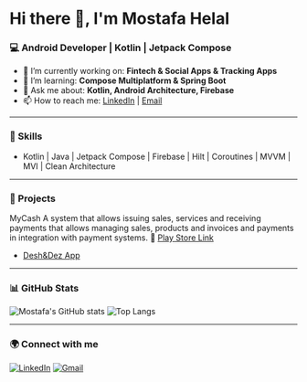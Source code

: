 # Hi there 👋, I'm Mostafa Helal
### 💻 Android Developer | Kotlin | Jetpack Compose

- 🔭 I’m currently working on: **Fintech & Social Apps  & Tracking Apps**
- 🌱 I’m learning: **Compose Multiplatform & Spring Boot**
- 💬 Ask me about: **Kotlin, Android Architecture, Firebase**
- 📫 How to reach me: [LinkedIn](www.linkedin.com/in/helal7) | [Email](mailto:mostafahelal309@email.com)

---
### 🧠 Skills
- Kotlin | Java | Jetpack Compose | Firebase | Hilt | Coroutines | MVVM | MVI | Clean Architecture 

---
### 🚀 Projects
MyCash
A system that allows issuing sales, services and receiving payments that allows managing sales, products and invoices and payments in integration with payment systems.
  🔗 [Play Store Link](https://play.google.com/store/apps/details?id=com.codeIn.myCash&pli=1)

- [Desh&Dez App](https://deshanddez.com/)


---
### 📊 GitHub Stats
![Mostafa's GitHub stats](https://github-readme-stats.vercel.app/api?username=mostafa399&show_icons=true&theme=radical)
![Top Langs](https://github-readme-stats.vercel.app/api/top-langs/?username=mostafa399&layout=compact&theme=radical)

---
### 🌍 Connect with me
[![LinkedIn](https://img.shields.io/badge/LinkedIn-blue?logo=linkedin)](www.linkedin.com/in/helal7)
[![Gmail](https://img.shields.io/badge/Gmail-red?logo=gmail)](mailto:mostafahelal309@email.com)
